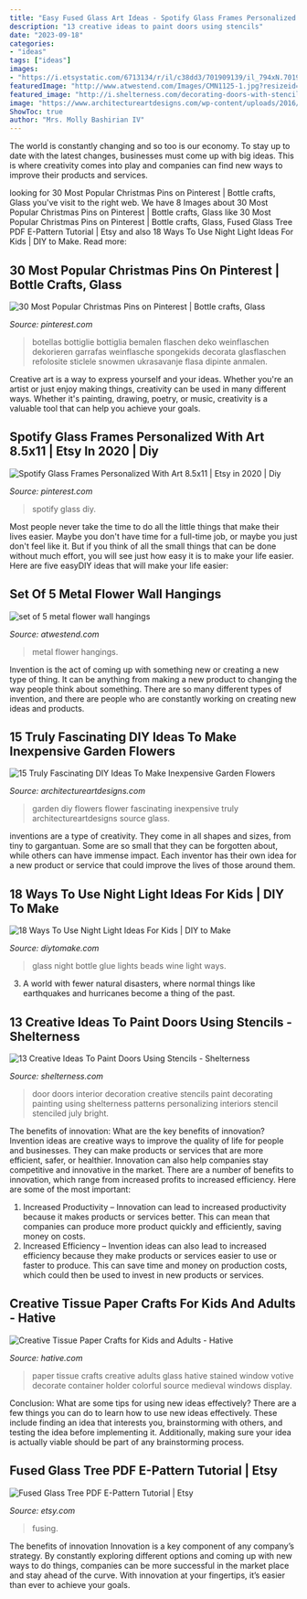 ```yaml
---
title: "Easy Fused Glass Art Ideas - Spotify Glass Frames Personalized With Art 8.5x11"
description: "13 creative ideas to paint doors using stencils"
date: "2023-09-18"
categories:
- "ideas"
tags: ["ideas"]
images:
- "https://i.etsystatic.com/6713134/r/il/c38dd3/701909139/il_794xN.701909139_pebg.jpg"
featuredImage: "http://www.atwestend.com/Images/CMN1125-1.jpg?resizeid=4&amp;resizeh=0&amp;resizew=1200"
featured_image: "http://i.shelterness.com/decorating-doors-with-stencils-6.jpg"
image: "https://www.architectureartdesigns.com/wp-content/uploads/2016/02/12-42.jpg"
ShowToc: true
author: "Mrs. Molly Bashirian IV"
---
```



The world is constantly changing and so too is our economy. To stay up to date with the latest changes, businesses must come up with big ideas. This is where creativity comes into play and companies can find new ways to improve their products and services.

	

		
looking for 30 Most Popular Christmas Pins on Pinterest | Bottle crafts, Glass you've visit to the right web. We have 8 Images about 30 Most Popular Christmas Pins on Pinterest | Bottle crafts, Glass like 30 Most Popular Christmas Pins on Pinterest | Bottle crafts, Glass, Fused Glass Tree PDF E-Pattern Tutorial | Etsy and also 18 Ways To Use Night Light Ideas For Kids | DIY to Make. Read more:
		
    
## 30 Most Popular Christmas Pins On Pinterest | Bottle Crafts, Glass

<img loading=lazy src="https://i.pinimg.com/736x/82/0f/ac/820fac2b5e33084dfad9bfc3d740bfc9--wine-bottle-crafts-bottle-of-wine.jpg" onerror="this.onerror=null;this.src='https://tse3.mm.bing.net/th?id=OIP.j1PrqPqs8iO6K9OnvuW3rgHaRD&amp;pid=15.1';" alt="30 Most Popular Christmas Pins on Pinterest | Bottle crafts, Glass">

_Source: pinterest.com_

>botellas bottiglie bottiglia bemalen flaschen deko weinflaschen dekorieren garrafas weinflasche spongekids decorata glasflaschen refolosite sticlele snowmen ukrasavanje flasa dipinte anmalen. 

	

Creative art is a way to express yourself and your ideas. Whether you're an artist or just enjoy making things, creativity can be used in many different ways. Whether it's painting, drawing, poetry, or music, creativity is a valuable tool that can help you achieve your goals.

    
## Spotify Glass Frames Personalized With Art 8.5x11 | Etsy In 2020 | Diy

<img loading=lazy src="https://i.pinimg.com/736x/2f/b6/13/2fb613421278c5cb814fb0b945e4c978.jpg" onerror="this.onerror=null;this.src='https://tse3.mm.bing.net/th?id=OIP.yWzau0lULkgL4IRJA3xbtwHaJ3&amp;pid=15.1';" alt="Spotify Glass Frames Personalized With Art 8.5x11 | Etsy in 2020 | Diy">

_Source: pinterest.com_

>spotify glass diy. 

	

Most people never take the time to do all the little things that make their lives easier. Maybe you don't have time for a full-time job, or maybe you just don't feel like it. But if you think of all the small things that can be done without much effort, you will see just how easy it is to make your life easier. Here are five easyDIY ideas that will make your life easier: 

    
## Set Of 5 Metal Flower Wall Hangings

<img loading=lazy src="http://www.atwestend.com/Images/CMN1125-1.jpg?resizeid=4&amp;resizeh=0&amp;resizew=1200" onerror="this.onerror=null;this.src='https://tse3.mm.bing.net/th?id=OIP.lKPWBWpF5WsY7h7OjhQ7oAHaLH&amp;pid=15.1';" alt="set of 5 metal flower wall hangings">

_Source: atwestend.com_

>metal flower hangings. 

	

Invention is the act of coming up with something new or creating a new type of thing. It can be anything from making a new product to changing the way people think about something. There are so many different types of invention, and there are people who are constantly working on creating new ideas and products.

    
## 15 Truly Fascinating DIY Ideas To Make Inexpensive Garden Flowers

<img loading=lazy src="https://www.architectureartdesigns.com/wp-content/uploads/2016/02/12-42.jpg" onerror="this.onerror=null;this.src='https://tse1.mm.bing.net/th?id=OIP.iQ2--sk4Jd2GsVRIVQui1AHaJ4&amp;pid=15.1';" alt="15 Truly Fascinating DIY Ideas To Make Inexpensive Garden Flowers">

_Source: architectureartdesigns.com_

>garden diy flowers flower fascinating inexpensive truly architectureartdesigns source glass. 

	

inventions are a type of creativity. They come in all shapes and sizes, from tiny to gargantuan. Some are so small that they can be forgotten about, while others can have immense impact. Each inventor has their own idea for a new product or service that could improve the lives of those around them.

    
## 18 Ways To Use Night Light Ideas For Kids | DIY To Make

<img loading=lazy src="http://www.diytomake.com/wp-content/uploads/2017/02/Glue-Glass-Beads-Wine-Bottle-Night-Lights.jpg" onerror="this.onerror=null;this.src='https://tse3.mm.bing.net/th?id=OIP.r6W9E9DQdReMhm_wpFilxwHaJ4&amp;pid=15.1';" alt="18 Ways To Use Night Light Ideas For Kids | DIY to Make">

_Source: diytomake.com_

>glass night bottle glue lights beads wine light ways. 

	

3. A world with fewer natural disasters, where normal things like earthquakes and hurricanes become a thing of the past. 

    
## 13 Creative Ideas To Paint Doors Using Stencils - Shelterness

<img loading=lazy src="http://i.shelterness.com/decorating-doors-with-stencils-6.jpg" onerror="this.onerror=null;this.src='https://tse2.mm.bing.net/th?id=OIP.drVYAIkvCbb0LWTvdXAUdQAAAA&amp;pid=15.1';" alt="13 Creative Ideas To Paint Doors Using Stencils - Shelterness">

_Source: shelterness.com_

>door doors interior decoration creative stencils paint decorating painting using shelterness patterns personalizing interiors stencil stenciled july bright. 

	

The benefits of innovation: What are the key benefits of innovation?
Invention ideas are creative ways to improve the quality of life for people and businesses. They can make products or services that are more efficient, safer, or healthier. Innovation can also help companies stay competitive and innovative in the market. There are a number of benefits to innovation, which range from increased profits to increased efficiency. Here are some of the most important: 
1. Increased Productivity – Innovation can lead to increased productivity because it makes products or services better. This can mean that companies can produce more product quickly and efficiently, saving money on costs. 
2. Increased Efficiency – Invention ideas can also lead to increased efficiency because they make products or services easier to use or faster to produce. This can save time and money on production costs, which could then be used to invest in new products or services.

    
## Creative Tissue Paper Crafts For Kids And Adults - Hative

<img loading=lazy src="https://hative.com/wp-content/uploads/2015/01/tissue-paper-crafts/5-tissue-paper-crafts.jpg" onerror="this.onerror=null;this.src='https://tse2.mm.bing.net/th?id=OIP.2Rr-L-jBv3a80X69Jww6oQHaMj&amp;pid=15.1';" alt="Creative Tissue Paper Crafts for Kids and Adults - Hative">

_Source: hative.com_

>paper tissue crafts creative adults glass hative stained window votive decorate container holder colorful source medieval windows display. 

	

Conclusion: What are some tips for using new ideas effectively?
There are a few things you can do to learn how to use new ideas effectively. These include finding an idea that interests you, brainstorming with others, and testing the idea before implementing it. Additionally, making sure your idea is actually viable should be part of any brainstorming process.

    
## Fused Glass Tree PDF E-Pattern Tutorial | Etsy

<img loading=lazy src="https://i.etsystatic.com/6713134/r/il/c38dd3/701909139/il_794xN.701909139_pebg.jpg" onerror="this.onerror=null;this.src='https://tse3.mm.bing.net/th?id=OIP.9uouWkBMdwfNA6sz1SjIwAHaNG&amp;pid=15.1';" alt="Fused Glass Tree PDF E-Pattern Tutorial | Etsy">

_Source: etsy.com_

>fusing. 

	

The benefits of innovation
Innovation is a key component of any company’s strategy. By constantly exploring different options and coming up with new ways to do things, companies can be more successful in the market place and stay ahead of the curve. With innovation at your fingertips, it’s easier than ever to achieve your goals.

